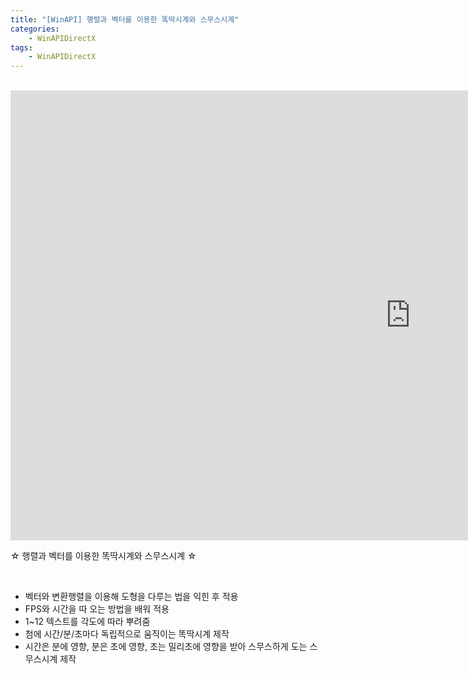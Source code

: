```yaml
---
title: "[WinAPI] 행렬과 벡터를 이용한 똑딱시계와 스무스시계"
categories:
    - WinAPIDirectX
tags:
    - WinAPIDirectX
---
```


<br>

<iframe width="1280" height="720" src="https://www.youtube.com/embed/dtA9jVCUk9k" title="YouTube video player" frameborder="0" allow="accelerometer; autoplay; clipboard-write; encrypted-media; gyroscope; picture-in-picture" allowfullscreen></iframe>

<br>

☆ 행렬과 벡터를 이용한 똑딱시계와 스무스시계 ☆

<br>

- 벡터와 변환행렬을 이용해 도형을 다루는 법을 익힌 후 적용
- FPS와 시간을 따 오는 방법을 배워 적용
- 1~12 텍스트를 각도에 따라 뿌려줌
- 첨에 시간/분/초마다 독립적으로 움직이는 똑딱시계 제작
- 시간은 분에 영향, 분은 초에 영향, 초는 밀리초에 영향을 받아 스무스하게 도는 스무스시계 제작
